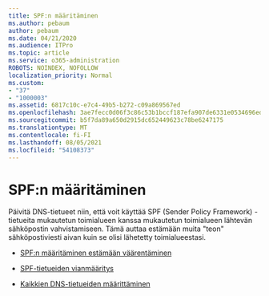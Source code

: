 ```yaml
---
title: SPF:n määritäminen
ms.author: pebaum
author: pebaum
ms.date: 04/21/2020
ms.audience: ITPro
ms.topic: article
ms.service: o365-administration
ROBOTS: NOINDEX, NOFOLLOW
localization_priority: Normal
ms.custom:
- "37"
- "1000003"
ms.assetid: 6817c10c-e7c4-49b5-b272-c09a869567ed
ms.openlocfilehash: 3ae7fecc0d06f3c86c53b1bccf187efa907de6331e0534696edc1b0c80581f31
ms.sourcegitcommit: b5f7da89a650d2915dc652449623c78be6247175
ms.translationtype: MT
ms.contentlocale: fi-FI
ms.lasthandoff: 08/05/2021
ms.locfileid: "54108373"
---
```

# <a name="set-up-spf"></a>SPF:n määritäminen

Päivitä DNS-tietueet niin, että voit käyttää SPF (Sender Policy Framework) -tietueita mukautetun toimialueen kanssa mukautetun toimialueen lähtevän sähköpostin vahvistamiseen. Tämä auttaa estämään muita "teon" sähköpostiviesti aivan kuin se olisi lähetetty toimialueestasi.
  
- [SPF:n määritäminen estämään väärentäminen](/microsoft-365/security/office-365-security/set-up-spf-in-office-365-to-help-prevent-spoofing)

- [SPF-tietueiden vianmääritys](/microsoft-365/security/office-365-security/how-office-365-uses-spf-to-prevent-spoofing#SPFTroubleshoot)

- [Kaikkien DNS-tietueiden määrittäminen](/microsoft-365/admin/get-help-with-domains/create-dns-records-at-any-dns-hosting-provider)
